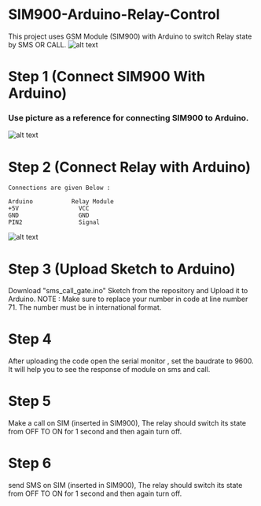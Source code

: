 # SIM900-Arduino-Relay-Control
This project uses GSM Module (SIM900) with Arduino to switch Relay state by SMS OR CALL. 
![alt text](https://i2.wp.com/randomnerdtutorials.com/wp-content/uploads/2017/08/GSM-feature-image.png?fit=1280%2C416&quality=100&strip=all&ssl=1)

# Step 1 (Connect SIM900 With Arduino)
### Use picture as a reference for connecting SIM900 to Arduino.

![alt text](https://i1.wp.com/randomnerdtutorials.com/wp-content/uploads/2017/10/GSM-Arduino-circuit.jpg?resize=828%2C509&quality=100&strip=all&ssl=1)

# Step 2 (Connect Relay with Arduino)
```
Connections are given Below : 

Arduino           Relay Module
+5V                 VCC
GND                 GND
PIN2                Signal
```

![alt text](https://encrypted-tbn0.gstatic.com/images?q=tbn:ANd9GcTLNzMklM-UMQDHovuOIuYrjHav37NRg-NfYQ&usqp=CAU)

# Step 3 (Upload Sketch to Arduino)
Download "sms_call_gate.ino" Sketch from the repository and Upload it to Arduino.
NOTE : Make sure to replace your number in code at line number 71. The number must be in international format.

# Step 4
After uploading the code open the serial monitor , set the baudrate to 9600. It will help you to see the response of module on sms and call.

# Step 5
Make a call on SIM (inserted in SIM900), The relay should switch its state from OFF TO ON for 1 second and then again turn off.

# Step 6
send SMS on SIM (inserted in SIM900), The relay should switch its state from OFF TO ON for 1 second and then again turn off. 

